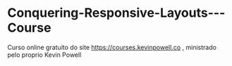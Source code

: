 # Conquering-Responsive-Layouts---Course
 Curso online gratuito do site https://courses.kevinpowell.co , ministrado pelo proprio Kevin Powell
